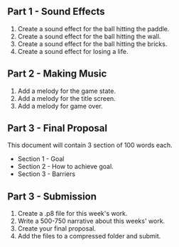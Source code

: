 ## Part 1 - Sound Effects
1. Create a sound effect for the ball hitting the paddle.
1. Create a sound effect for the ball hitting the wall.
1. Create a sound effect for the ball hitting the bricks.
1. Create a sound effect for losing a life.

## Part 2 - Making Music
1. Add a melody for the game state.
1. Add a melody for the title screen.
1. Add a melody for game over.

## Part 3 - Final Proposal
This document will contain 3 section of 100 words each.
* Section 1 - Goal
* Section 2 - How to achieve goal.
* Section 3 - Barriers

## Part 3 - Submission

1. Create a .p8 file for this week's work.
1. Write a 500-750 narrative about this weeks' work.
1. Create your final proposal.
1. Add the files to a compressed folder and submit. 
